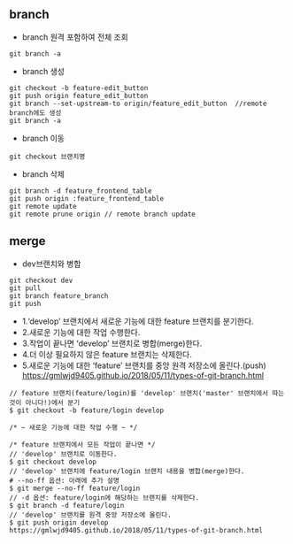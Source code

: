 ## branch
* branch 원격 포함하여 전체 조회

``` 
git branch -a 
```   
* branch 생성
```
git checkout -b feature-edit_button  
git push origin feature_edit_button  
git branch --set-upstream-to origin/feature_edit_button  //remote branch에도 생성
git branch -a  
```
* branch 이동
```
git checkout 브랜치명
```
* branch 삭제
```
git branch -d feature_frontend_table  
git push origin :feature_frontend_table  
git remote update  
git remote prune origin // remote branch update
```


## merge
* dev브랜치와 병합

```
git checkout dev
git pull
git branch feature_branch
git push
```

* 1.‘develop’ 브랜치에서 새로운 기능에 대한 feature 브랜치를 분기한다.
* 2.새로운 기능에 대한 작업 수행한다.
* 3.작업이 끝나면 ‘develop’ 브랜치로 병합(merge)한다.
* 4.더 이상 필요하지 않은 feature 브랜치는 삭제한다.
* 5.새로운 기능에 대한 ‘feature’ 브랜치를 중앙 원격 저장소에 올린다.(push)
https://gmlwjd9405.github.io/2018/05/11/types-of-git-branch.html
```
// feature 브랜치(feature/login)를 'develop' 브랜치('master' 브랜치에서 따는 것이 아니다!)에서 분기
$ git checkout -b feature/login develop

/* ~ 새로운 기능에 대한 작업 수행 ~ */

/* feature 브랜치에서 모든 작업이 끝나면 */
// 'develop' 브랜치로 이동한다.
$ git checkout develop
// 'develop' 브랜치에 feature/login 브랜치 내용을 병합(merge)한다.
# --no-ff 옵션: 아래에 추가 설명
$ git merge --no-ff feature/login
// -d 옵션: feature/login에 해당하는 브랜치를 삭제한다.
$ git branch -d feature/login
// 'develop' 브랜치를 원격 중앙 저장소에 올린다.
$ git push origin develop
https://gmlwjd9405.github.io/2018/05/11/types-of-git-branch.html
```

